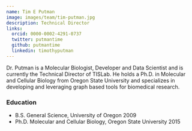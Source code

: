 ```yaml
---
name: Tim E Putman
image: images/team/tim-putman.jpg
description: Technical Director
links:
  orcid: 0000-0002-4291-0737
  twitter: putmantime
  github: putmantime
  linkedin: timothyputman
---
```


Dr. Putman is a Molecular Biologist, Developer and Data Scientist and is currently the Technical Director of TISLab. He holds a Ph.D. in Molecular and Cellular Biology from Oregon State University and specializes in developing and leveraging graph based tools for biomedical research.

### Education

- B.S. General Science, University of Oregon 2009
- Ph.D. Molecular and Cellular Biology, Oregon State University 2015
